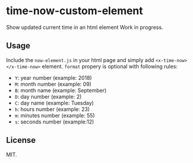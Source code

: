 # time-now-custom-element
Show updated current time in an html element
Work in progress.


## Usage

Include the ```now-element.js``` in your html page and simply add ```<x-time-now></x-time-now>``` element.
```format``` propery is optional with following rules:
- ```Y```: year number (example: 2018)
- ```M```: month number (example: 09)
- ```B```: month name (example: September)
- ```D```: day number (example: 2)
- ```C```: day name (example: Tuesday)
- ```h```: hours number (example: 23)
- ```m```: minutes number (example: 55)
- ```s```: seconds number (example:12)


## License

MIT.
